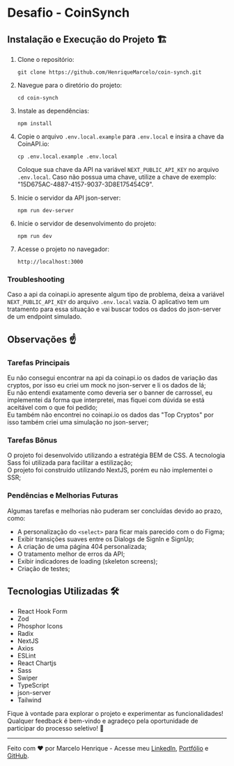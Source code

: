 # Desafio - CoinSynch

## Instalação e Execução do Projeto 🏗️

1. Clone o repositório:
   ```
   git clone https://github.com/HenriqueMarcelo/coin-synch.git
   ```

2. Navegue para o diretório do projeto:
   ```
   cd coin-synch
   ```

3. Instale as dependências:
   ```
   npm install
   ```

4. Copie o arquivo `.env.local.example` para `.env.local` e insira a chave da CoinAPI.io:
   ```
   cp .env.local.example .env.local
   ```
   Coloque sua chave da API na variável `NEXT_PUBLIC_API_KEY` no arquivo `.env.local`. Caso não possua uma chave, utilize a chave de exemplo: "15D675AC-4887-4157-9037-3D8E175454C9".

5. Inicie o servidor da API json-server:
   ```
   npm run dev-server
   ```

6. Inicie o servidor de desenvolvimento do projeto:
   ```
   npm run dev
   ```

7. Acesse o projeto no navegador:
   ```
   http://localhost:3000
   ```
   
### Troubleshooting

Caso a api da coinapi.io apresente algum tipo de problema, deixa a variável `NEXT_PUBLIC_API_KEY` do arquivo `.env.local` vazia. O aplicativo tem um tratamento para essa situação e vai buscar todos os dados do json-server de um endpoint simulado. 

## Observações ☝

### Tarefas Principais
Eu não consegui encontrar na api da coinapi.io os dados de variação das cryptos, por isso eu criei um mock no json-server e li os dados de lá;  
Eu não entendi exatamente como deveria ser o banner de carrossel, eu implementei da forma que interpretei, mas fiquei com dúvida se está aceitável com o que foi pedido;  
Eu também não encontrei no coinapi.io os dados das "Top Cryptos" por isso também criei uma simulação no json-server;

### Tarefas Bônus
O projeto foi desenvolvido utilizando a estratégia BEM de CSS. A tecnologia Sass foi utilizada para facilitar a estilização;  
O projeto foi construído utilizando NextJS, porém eu não implementei o SSR;

### Pendências e Melhorias Futuras

Algumas tarefas e melhorias não puderam ser concluídas devido ao prazo, como:
- A personalização do `<select>` para ficar mais parecido com o do Figma;
- Exibir transições suaves entre os Dialogs de SignIn e SignUp;
- A criação de uma página 404 personalizada;
- O tratamento melhor de erros da API;
- Exibir indicadores de loading (skeleton screens);
- Criação de testes;

## Tecnologias Utilizadas 🛠️

- React Hook Form
- Zod
- Phosphor Icons
- Radix
- NextJS
- Axios
- ESLint
- React Chartjs
- Sass
- Swiper
- TypeScript
- json-server
- Tailwind

Fique à vontade para explorar o projeto e experimentar as funcionalidades! Qualquer feedback é bem-vindo e agradeço pela oportunidade de participar do processo seletivo! 🙌

---

Feito com ❤️ por Marcelo Henrique - Acesse meu [LinkedIn](https://www.linkedin.com/in/marcelo-henrique-fonseca/), [Portfólio](https://marcelohenrique.dev.br/) e [GitHub](https://github.com/HenriqueMarcelo/).
